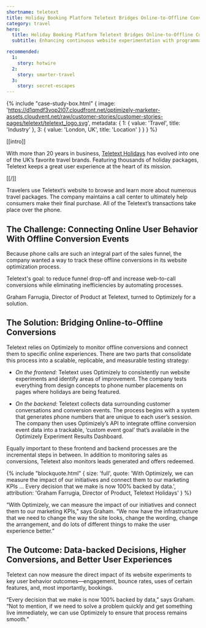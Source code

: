```yaml
---
shortname: teletext
title: Holiday Booking Platform Teletext Bridges Online-to-Offline Conversions with Optimizely
category: travel
hero:
  title: Holiday Booking Platform Teletext Bridges Online-to-Offline Conversions with Optimizely
  subtitle: Enhancing continuous website experimentation with programmatically synced offline call event data

recommended:
  1:
    story: hotwire
  2:
    story: smarter-travel
  3:
    story: secret-escapes
---
```

{% include "case-study-box.html"
  {
    image: 'https://d1qmdf3vop2l07.cloudfront.net/optimizely-marketer-assets.cloudvent.net/raw/customer-stories/customer-stories-pages/teletext/teletext_logo.svg',
    metadata: {
      1: {
        value: 'Travel',
        title: 'Industry'
      },
      3: {
        value: 'London, UK',
        title: 'Location'
      }
    }
  }
%}

[[intro]]

With more than 20 years in business, [Teletext Holidays](http://www.teletextholidays.co.uk/) has evolved into one of the UK’s favorite travel brands. Featuring thousands of holiday packages, Teletext keeps a great user experience at the heart of its mission.

[[/]]

Travelers use Teletext’s website to browse and learn more about numerous travel packages. The company maintains a call center to ultimately help consumers make their final purchase. All of the Teletext’s transactions take place over the phone.

## The Challenge: Connecting Online User Behavior With Offline Conversion Events

Because phone calls are such an integral part of the sales funnel, the company wanted a way to track these offline conversions in its website optimization process.

Teletext's goal: to reduce funnel drop-off and increase web-to-call conversions while eliminating inefficiencies by automating processes.

Graham Farrugia, Director of Product at Teletext, turned to Optimizely for a solution.

## The Solution: Bridging Online-to-Offline Conversions

Teletext relies on Optimizely to monitor offline conversions and connect them to specific online experiences. There are two parts that consolidate this process into a scalable, replicable, and measurable testing strategy:

* *On the frontend:* Teletext uses Optimizely to consistently run website experiments and identify areas of improvement. The company tests everything from design concepts to phone number placements on pages where holidays are being featured.

* *On the backend:* Teletext collects data surrounding customer conversations and conversion events. The process begins with a system that generates phone numbers that are unique to each user’s session. The company then uses Optimizely’s API to integrate offline conversion event data into a trackable, ‘custom event goal’ that’s available in the Optimizely Experiment Results Dashboard.

Equally important to these frontend and backend processes are the incremental steps in between. In addition to monitoring sales as conversions, Teletext also monitors leads generated and offers redeemed.

{% include "blockquote.html"
  {
    size: 'full',
    quote: 'With Optimizely, we can measure the impact of our initiatives and connect them to our marketing KPIs ... Every decision that we make is now 100% backed by data.',
    attribution: 'Graham Farrugia, Director of Product, Teletext Holidays'
  }
%}

“With Optimizely, we can measure the impact of our initiatives and connect them to our marketing KPIs,” says Graham. “We now have the infrastructure that we need to change the way the site looks, change the wording, change the arrangement, and do lots of different things to make the user experience better.”

## The Outcome: Data-backed Decisions, Higher Conversions, and Better User Experiences

Teletext can now measure the direct impact of its website experiments to key user behavior outcomes—engagement, bounce rates, uses of certain features, and, most importantly, bookings.

“Every decision that we make is now 100% backed by data,” says Graham. “Not to mention, if we need to solve a problem quickly and get something live immediately, we can use Optimizely to ensure that process remains smooth.”





